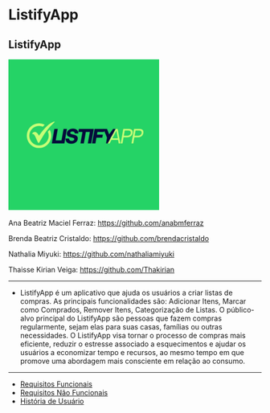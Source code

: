 # ListifyApp  

## ListifyApp


![ListifyApp Logo](https://github.com/Org-ES-ES43C/ListifyApp-RS-2023.2/blob/main/Listify%20Logo.png)


Ana Beatriz Maciel Ferraz:  https://github.com/anabmferraz

Brenda Beatriz Cristaldo: https://github.com/brendacristaldo

Nathalia Miyuki: https://github.com/nathaliamiyuki

Thaisse Kirian Veiga: https://github.com/Thakirian


------------------------------------

- ListifyApp é um aplicativo que ajuda os usuários a criar listas de compras. As principais funcionalidades são: Adicionar Itens, Marcar como Comprados, Remover Itens, Categorização de Listas. O público-alvo principal do ListifyApp são pessoas que fazem compras regularmente, sejam elas para suas casas, famílias ou outras necessidades. O ListifyApp visa tornar o processo de compras mais eficiente, reduzir o estresse associado a esquecimentos e ajudar os usuários a economizar tempo e recursos, ao mesmo tempo em que promove uma abordagem mais consciente em relação ao consumo.


---------------------------

<ul>
  <li><a href="Requisitos de Usuário/RF.md">Requisitos Funcionais</a></li>
  <li><a href="Requisitos de Usuário/RNF.md">Requisitos Não Funcionais</a></li>
  <li><a href="Requisitos de Usuário/HistoriasUsuario.md">História de Usuário</a></li>
</ul>
